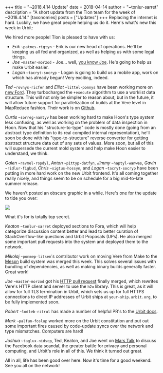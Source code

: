 +++
title = "~2018.4.14 Update"
date = 2018-04-14
author = "~tonlur-sarret"
description = "A short update from the Tlon team for the week of ~2018.4.14."
[taxonomies]
posts = ["Updates"]
+++
Replacing the internet is hard. Luckily, we have great people helping us do it. Here's what's new this week in Urbit:

We hired more people! Tlon is pleased to have with us:

- *Erik* `~patnes-rigtyn` - Erik is our new head of operations. He'll be keeping us all fed and organized, as well as
  helping us with some legal things.
- *Joe* `~master-morzod` - Joe... well, [you know Joe](https://joemfb.github.io/ez-urbits/). He's going to help us make
  Urbit easier.
- *Logan* `~tacryt-socryp` - Logan is going to build us a mobile app, work on which has already begun! Very exciting,
  indeed.

*Ted* `~rovnys-ricfer` and *Elliot* `~littel-ponnys` have been working more on [new
Ford](https://fora.urbit.org/proposals/posts/~2018.3.15..04.24.35..a47f~/). They turbocharged the `+execute` algorithm to
use a worklist data structure. This will not only be simpler to reason about, but in the future, it will allow future
support for parallelization of builds at the Vere level in MapReduce fashion. Their work is on
[Github](https://github.com/urbit/arvo/tree/ford-turbo).

*Curtis* `~sorreg-namtyv` has been working hard to make Hoon's type system less confusing, as well as working on the
problem of data inspection in Hoon. Now that his "structure-to-type" code is mostly done (going from an abstract type
definition to its real compiled internal representation), he'll soon be done with his "type-to-structure" reverse
converter for getting abstract structure data out of any sets of values. More soon, but all of this will supersede the
current mold system and help make Hoon easier to understand, we think.

*Galen* `~ravmel-ropdyl`, *Anton* `~pittyp-datfyn`, *Jimmy* `~haptyl-wanwes`, *Gavin* `~ridlur-figbud`, *Chris*
`~sigtus-hossyn`, and *Logan* `~tacryt-socryp` have been putting in more hard work on the new Urbit frontend. It's all
coming together really nicely, and things seem to be on schedule for a big mid-to-late summer release.

We haven't posted an obscure graphic in a while. Here's one for the update to tide you over:

![](https://media.urbit.org/fora/updates/~2018.4.13-Update-1.png)

What it's for is totally top secret.

*Keaton* `~tonlur-sarret` deployed sections to Fora, which will help categorize discussion content better and lead to better curation of StackOverflow-like questions and Urbit Proposals (UPs). He also merged some important pull requests into the system and deployed them to the network.

*Mikolaj* `~ponmep-litsem`'s contributor work on moving Vere from Make to the [Meson](https://github.com/mesonbuild/meson) build system was merged this week. This solves several issues with bundling of dependencies, as well as making binary builds generally faster. Great work!

*Joe* `~master-morzod` got his [HTTP pull request](https://github.com/urbit/urbit/pull/942) finally merged, which rewrites Vere's HTTP client and server to use the `h2o` library. This is great, as it will allow for full TLS termination in Urbit, which sets us up for full HTTPS connections to direct IP addresses of Urbit ships at `your-ship.urbit.org`, to be fully implemented soon.

*Robert* `~lodleb-ritrul` has made a number of helpful PR's  to the [Urbit docs](https://github.com/urbit/docs).

*Mark* `~palfun-foslup` worked more on the Urbit constitution and put out some important fires caused by code-update syncs over the network and type mismatches. Computers are hard!

*Joshua* `~taglux-nidsep`, Ted, Keaton, and Joe went on [Mars Talk](https://www.youtube.com/watch?v=EZKNLcdRbE0) to discuss the Facebook data scandal, the greater battle for privacy and personal computing, and Urbit's role in all of this. We think it turned out great.

All in all, life has been good over here. Now it's time for a good weekend. See you all on the network!
